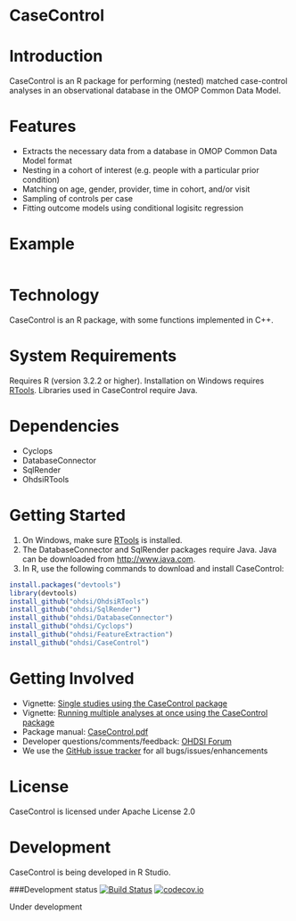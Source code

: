CaseControl
===========

Introduction
============
CaseControl is an R package for performing (nested) matched case-control analyses in an observational database in the OMOP Common Data Model.

Features
========
- Extracts the necessary data from a database in OMOP Common Data Model format
- Nesting in a cohort of interest (e.g. people with a particular prior condition)
- Matching on age, gender, provider, time in cohort, and/or visit
- Sampling of controls per case
- Fitting outcome models using conditional logisitc regression

Example
===========
```r

```
Technology
==========
CaseControl is an R package, with some functions implemented in C++.

System Requirements
===================
Requires R (version 3.2.2 or higher). Installation on Windows requires [RTools](http://cran.r-project.org/bin/windows/Rtools/). Libraries used in CaseControl require Java.

Dependencies
============
 * Cyclops
 * DatabaseConnector
 * SqlRender
 * OhdsiRTools

Getting Started
===============
1. On Windows, make sure [RTools](http://cran.r-project.org/bin/windows/Rtools/) is installed.
2. The DatabaseConnector and SqlRender packages require Java. Java can be downloaded from
<a href="http://www.java.com" target="_blank">http://www.java.com</a>.
3. In R, use the following commands to download and install CaseControl:

  ```r
  install.packages("devtools")
  library(devtools)
  install_github("ohdsi/OhdsiRTools") 
  install_github("ohdsi/SqlRender")
  install_github("ohdsi/DatabaseConnector")
  install_github("ohdsi/Cyclops")
  install_github("ohdsi/FeatureExtraction")
  install_github("ohdsi/CaseControl")
  ```

Getting Involved
================
* Vignette: [Single studies using the CaseControl package](https://raw.githubusercontent.com/OHDSI/CaseControl/master/inst/doc/SingleStudies.pdf)
* Vignette: [Running multiple analyses at once using the CaseControl package](https://raw.githubusercontent.com/OHDSI/CaseControl/master/inst/doc/MultipleAnalyses.pdf)
* Package manual: [CaseControl.pdf](https://raw.githubusercontent.com/OHDSI/CaseControl/master/extras/CaseControl.pdf)
* Developer questions/comments/feedback: <a href="http://forums.ohdsi.org/c/developers">OHDSI Forum</a>
* We use the <a href="../../issues">GitHub issue tracker</a> for all bugs/issues/enhancements

License
=======
CaseControl is licensed under Apache License 2.0

Development
===========
CaseControl is being developed in R Studio.

###Development status
[![Build Status](https://travis-ci.org/OHDSI/CaseControl.svg?branch=master)](https://travis-ci.org/OHDSI/CaseControl)
[![codecov.io](https://codecov.io/github/OHDSI/CaseControl/coverage.svg?branch=master)](https://codecov.io/github/OHDSI/CaseControl?branch=master)

Under development
